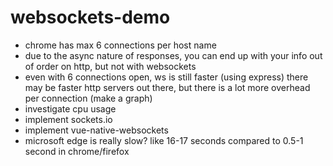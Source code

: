 # websockets-demo

- chrome has max 6 connections per host name
- due to the async nature of responses, you can end up with your info out of order on http, but not with websockets
- even with 6 connections open, ws is still faster (using express) there may be faster http servers out there, but
there is a lot more overhead per connection (make a graph)
- investigate cpu usage
- implement sockets.io
- implement vue-native-websockets
- microsoft edge is really slow? like 16-17 seconds compared to 0.5-1 second in chrome/firefox
